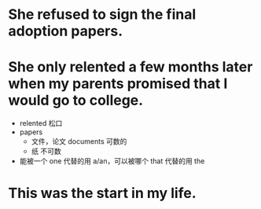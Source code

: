 # She refused to sign the final adoption papers.

# She only relented a few months later when my parents promised that I would go to college.
- relented 松口
- papers 
  - 文件，论文 documents 可数的
  - 纸 不可数
- 能被一个 one 代替的用 a/an，可以被哪个 that 代替的用 the

# This was the start in my life.